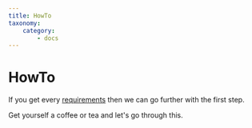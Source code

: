 ```yaml
---
title: HowTo
taxonomy:
    category:
        - docs
---
```


# HowTo

If you get every [requirements](https://guideline.pwoss.xyz/server/raspberry-pi/requirements) then we can go further with the first step.

Get yourself a coffee or tea and let's go through this.
